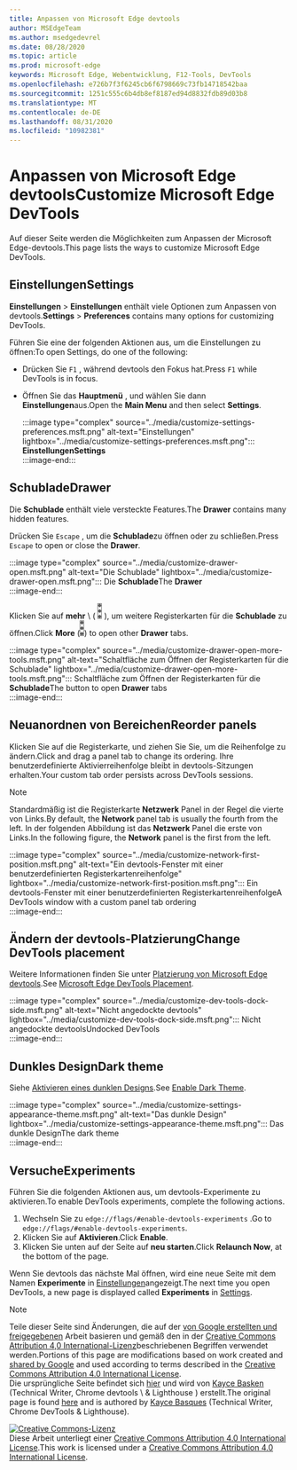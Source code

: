 ```yaml
---
title: Anpassen von Microsoft Edge devtools
author: MSEdgeTeam
ms.author: msedgedevrel
ms.date: 08/28/2020
ms.topic: article
ms.prod: microsoft-edge
keywords: Microsoft Edge, Webentwicklung, F12-Tools, DevTools
ms.openlocfilehash: e726b7f3f6245cb6f6798669c73fb14718542baa
ms.sourcegitcommit: 1251c555c6b4db8ef8187ed94d8832fdb89d03b8
ms.translationtype: MT
ms.contentlocale: de-DE
ms.lasthandoff: 08/31/2020
ms.locfileid: "10982381"
---
```

<!-- Copyright Kayce Basques 

   Licensed under the Apache License, Version 2.0 (the "License");
   you may not use this file except in compliance with the License.
   You may obtain a copy of the License at

       https://www.apache.org/licenses/LICENSE-2.0

   Unless required by applicable law or agreed to in writing, software
   distributed under the License is distributed on an "AS IS" BASIS,
   WITHOUT WARRANTIES OR CONDITIONS OF ANY KIND, either express or implied.
   See the License for the specific language governing permissions and
   limitations under the License.  -->





# <span data-ttu-id="e7f57-103">Anpassen von Microsoft Edge devtools</span><span class="sxs-lookup"><span data-stu-id="e7f57-103">Customize Microsoft Edge DevTools</span></span>   

  

<span data-ttu-id="e7f57-104">Auf dieser Seite werden die Möglichkeiten zum Anpassen der Microsoft Edge-devtools.</span><span class="sxs-lookup"><span data-stu-id="e7f57-104">This page lists the ways to customize Microsoft Edge DevTools.</span></span>  

## <span data-ttu-id="e7f57-105">Einstellungen</span><span class="sxs-lookup"><span data-stu-id="e7f57-105">Settings</span></span>   

<span data-ttu-id="e7f57-106">**Einstellungen**  >  **Einstellungen** enthält viele Optionen zum Anpassen von devtools.</span><span class="sxs-lookup"><span data-stu-id="e7f57-106">**Settings** > **Preferences** contains many options for customizing DevTools.</span></span>  

<span data-ttu-id="e7f57-107">Führen Sie eine der folgenden Aktionen aus, um die Einstellungen zu öffnen:</span><span class="sxs-lookup"><span data-stu-id="e7f57-107">To open Settings, do one of the following:</span></span>  

*   <span data-ttu-id="e7f57-108">Drücken Sie `F1` , während devtools den Fokus hat.</span><span class="sxs-lookup"><span data-stu-id="e7f57-108">Press `F1` while DevTools is in focus.</span></span>  
*   <span data-ttu-id="e7f57-109">Öffnen Sie das **Hauptmenü** , und wählen Sie dann **Einstellungen**aus.</span><span class="sxs-lookup"><span data-stu-id="e7f57-109">Open the **Main Menu** and then select **Settings**.</span></span>  
    
    :::image type="complex" source="../media/customize-settings-preferences.msft.png" alt-text="Einstellungen" lightbox="../media/customize-settings-preferences.msft.png":::
       **<span data-ttu-id="e7f57-111">Einstellungen</span><span class="sxs-lookup"><span data-stu-id="e7f57-111">Settings</span></span>**  
    :::image-end:::  
    
## <span data-ttu-id="e7f57-112">Schublade</span><span class="sxs-lookup"><span data-stu-id="e7f57-112">Drawer</span></span>   

<span data-ttu-id="e7f57-113">Die **Schublade** enthält viele versteckte Features.</span><span class="sxs-lookup"><span data-stu-id="e7f57-113">The **Drawer** contains many hidden features.</span></span>  

<span data-ttu-id="e7f57-114">Drücken Sie `Escape` , um die **Schublade**zu öffnen oder zu schließen.</span><span class="sxs-lookup"><span data-stu-id="e7f57-114">Press `Escape` to open or close the **Drawer**.</span></span>  

:::image type="complex" source="../media/customize-drawer-open.msft.png" alt-text="Die Schublade" lightbox="../media/customize-drawer-open.msft.png":::
   <span data-ttu-id="e7f57-116">Die **Schublade**</span><span class="sxs-lookup"><span data-stu-id="e7f57-116">The **Drawer**</span></span>  
:::image-end:::  

<span data-ttu-id="e7f57-117">Klicken Sie auf **mehr** \ ( ![ mehr ][ImageMoreIcon] \), um weitere Registerkarten für die **Schublade** zu öffnen.</span><span class="sxs-lookup"><span data-stu-id="e7f57-117">Click **More** \(![More][ImageMoreIcon]\) to open other **Drawer** tabs.</span></span>  

:::image type="complex" source="../media/customize-drawer-open-more-tools.msft.png" alt-text="Schaltfläche zum Öffnen der Registerkarten für die Schublade" lightbox="../media/customize-drawer-open-more-tools.msft.png":::
   <span data-ttu-id="e7f57-119">Schaltfläche zum Öffnen der Registerkarten für die **Schublade**</span><span class="sxs-lookup"><span data-stu-id="e7f57-119">The button to open **Drawer** tabs</span></span>  
:::image-end:::  

## <span data-ttu-id="e7f57-120">Neuanordnen von Bereichen</span><span class="sxs-lookup"><span data-stu-id="e7f57-120">Reorder panels</span></span>   

<span data-ttu-id="e7f57-121">Klicken Sie auf die Registerkarte, und ziehen Sie Sie, um die Reihenfolge zu ändern.</span><span class="sxs-lookup"><span data-stu-id="e7f57-121">Click and drag a panel tab to change its ordering.</span></span>  <span data-ttu-id="e7f57-122">Ihre benutzerdefinierte Aktivierreihenfolge bleibt in devtools-Sitzungen erhalten.</span><span class="sxs-lookup"><span data-stu-id="e7f57-122">Your custom tab order persists across DevTools sessions.</span></span>  

> [!NOTE]
> <span data-ttu-id="e7f57-123">Standardmäßig ist die Registerkarte **Netzwerk** Panel in der Regel die vierte von Links.</span><span class="sxs-lookup"><span data-stu-id="e7f57-123">By default, the **Network** panel tab is usually the fourth from the left.</span></span>  <span data-ttu-id="e7f57-124">In der folgenden Abbildung ist das **Netzwerk** Panel die erste von Links.</span><span class="sxs-lookup"><span data-stu-id="e7f57-124">In the following figure, the **Network** panel is the first from the left.</span></span>  

:::image type="complex" source="../media/customize-network-first-position.msft.png" alt-text="Ein devtools-Fenster mit einer benutzerdefinierten Registerkartenreihenfolge" lightbox="../media/customize-network-first-position.msft.png":::
   <span data-ttu-id="e7f57-126">Ein devtools-Fenster mit einer benutzerdefinierten Registerkartenreihenfolge</span><span class="sxs-lookup"><span data-stu-id="e7f57-126">A DevTools window with a custom panel tab ordering</span></span>  
:::image-end:::  

## <span data-ttu-id="e7f57-127">Ändern der devtools-Platzierung</span><span class="sxs-lookup"><span data-stu-id="e7f57-127">Change DevTools placement</span></span>   

<span data-ttu-id="e7f57-128">Weitere Informationen finden Sie unter [Platzierung von Microsoft Edge devtools][DevToolsPlacement].</span><span class="sxs-lookup"><span data-stu-id="e7f57-128">See [Microsoft Edge DevTools Placement][DevToolsPlacement].</span></span>  

:::image type="complex" source="../media/customize-dev-tools-dock-side.msft.png" alt-text="Nicht angedockte devtools" lightbox="../media/customize-dev-tools-dock-side.msft.png":::
   <span data-ttu-id="e7f57-130">Nicht angedockte devtools</span><span class="sxs-lookup"><span data-stu-id="e7f57-130">Undocked DevTools</span></span>  
:::image-end:::  

## <span data-ttu-id="e7f57-131">Dunkles Design</span><span class="sxs-lookup"><span data-stu-id="e7f57-131">Dark theme</span></span>   

<span data-ttu-id="e7f57-132">Siehe [Aktivieren eines dunklen Designs][DarkTheme].</span><span class="sxs-lookup"><span data-stu-id="e7f57-132">See [Enable Dark Theme][DarkTheme].</span></span>  

:::image type="complex" source="../media/customize-settings-appearance-theme.msft.png" alt-text="Das dunkle Design" lightbox="../media/customize-settings-appearance-theme.msft.png":::
   <span data-ttu-id="e7f57-134">Das dunkle Design</span><span class="sxs-lookup"><span data-stu-id="e7f57-134">The dark theme</span></span>  
:::image-end:::  

## <span data-ttu-id="e7f57-135">Versuche</span><span class="sxs-lookup"><span data-stu-id="e7f57-135">Experiments</span></span>   

<span data-ttu-id="e7f57-136">Führen Sie die folgenden Aktionen aus, um devtools-Experimente zu aktivieren.</span><span class="sxs-lookup"><span data-stu-id="e7f57-136">To enable DevTools experiments, complete the following actions.</span></span>  

1.  <span data-ttu-id="e7f57-137">Wechseln Sie zu `edge://flags/#enable-devtools-experiments` .</span><span class="sxs-lookup"><span data-stu-id="e7f57-137">Go to `edge://flags/#enable-devtools-experiments`.</span></span>  
1.  <span data-ttu-id="e7f57-138">Klicken Sie auf **Aktivieren**.</span><span class="sxs-lookup"><span data-stu-id="e7f57-138">Click **Enable**.</span></span>  
1.  <span data-ttu-id="e7f57-139">Klicken Sie unten auf der Seite auf **neu starten**.</span><span class="sxs-lookup"><span data-stu-id="e7f57-139">Click **Relaunch Now**, at the bottom of the page.</span></span>  

<span data-ttu-id="e7f57-140">Wenn Sie devtools das nächste Mal öffnen, wird eine neue Seite mit dem Namen **Experimente** in [Einstellungen](#settings)angezeigt.</span><span class="sxs-lookup"><span data-stu-id="e7f57-140">The next time you open DevTools, a new page is displayed called **Experiments** in [Settings](#settings).</span></span>  

<!--  
   

  
-->  

<!-- image links -->  

[ImageMoreIcon]: ../media/more-icon.msft.png  

<!-- links -->  

[DevToolsPlacement]: ./placement.md "Ändern der Position von Microsoft Edge devtools | Microsoft docs"  
[DarkTheme]: ./dark-theme.md "Aktivieren des dunklen Designs in Microsoft Edge devtools | Microsoft docs"  

> [!NOTE]
> <span data-ttu-id="e7f57-143">Teile dieser Seite sind Änderungen, die auf der [von Google erstellten und freigegebenen][GoogleSitePolicies] Arbeit basieren und gemäß den in der [Creative Commons Attribution 4,0 International-Lizenz][CCA4IL]beschriebenen Begriffen verwendet werden.</span><span class="sxs-lookup"><span data-stu-id="e7f57-143">Portions of this page are modifications based on work created and [shared by Google][GoogleSitePolicies] and used according to terms described in the [Creative Commons Attribution 4.0 International License][CCA4IL].</span></span>  
> <span data-ttu-id="e7f57-144">Die ursprüngliche Seite befindet sich [hier](https://developers.google.com/web/tools/chrome-devtools/customize/index) und wird von [Kayce Basken][KayceBasques] (Technical Writer, Chrome devtools \ & Lighthouse \) erstellt.</span><span class="sxs-lookup"><span data-stu-id="e7f57-144">The original page is found [here](https://developers.google.com/web/tools/chrome-devtools/customize/index) and is authored by [Kayce Basques][KayceBasques] \(Technical Writer, Chrome DevTools \& Lighthouse\).</span></span>  

[![Creative Commons-Lizenz][CCby4Image]][CCA4IL]  
<span data-ttu-id="e7f57-146">Diese Arbeit unterliegt einer [Creative Commons Attribution 4.0 International License][CCA4IL].</span><span class="sxs-lookup"><span data-stu-id="e7f57-146">This work is licensed under a [Creative Commons Attribution 4.0 International License][CCA4IL].</span></span>  

[CCA4IL]: https://creativecommons.org/licenses/by/4.0  
[CCby4Image]: https://i.creativecommons.org/l/by/4.0/88x31.png  
[GoogleSitePolicies]: https://developers.google.com/terms/site-policies  
[KayceBasques]: https://developers.google.com/web/resources/contributors/kaycebasques  
